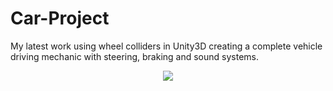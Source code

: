 # Car-Project

My latest work using wheel colliders in Unity3D creating a complete vehicle driving mechanic with steering, braking and sound systems.

<p align="center" >
<a href="https://www.youtube.com/watch?v=nFs_JYtYnOA" rel="Game Video" ><img src="http://img.youtube.com/vi/nFs_JYtYnOA/0.jpg" /></a>
</p>
